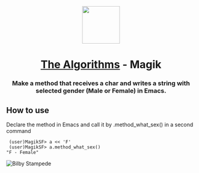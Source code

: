 
<div align="center">
<!-- Title: -->
  <a href="https://github.com/Mateus2314/Magik_Smallworld_the_Algorithms">
    <img src="https://siamz.gallerycdn.vsassets.io/extensions/siamz/smallworld-magik/1.5.2/1573561363325/Microsoft.VisualStudio.Services.Icons.Default" height="100">
  </a>
  <h1><a href="https://github.com/Mateus2314/Magik_Smallworld_the_Algorithms">The Algorithms</a> - Magik</h1>

  
  
<!-- Short description: -->
  <h3>Make a method that receives a char and writes a string with selected gender (Male or Female) in Emacs.</h3>
</div>

## How to use

Declare the method in Emacs and call it by .method_what_sex() in a second command

```magik
 (user)MagikSF> a << 'F'
 (user)MagikSF> a.method_what_sex()
"F - Female"
 ```
![Bilby Stampede](https://github.com/Mateus2314/Magik_Smallworld_the_Algorithms/blob/main/Basic_decision_structure/Exercise_with_method/how_sex/picture/method_what_sex_picture.png)

<!-- ## Getting Started

Open Source resource for learning object-oriented programming language with Magik on SmallWorld. #Magik_Smallworld_the_Algorithms

Read through our [Contribution Guidelines](CONTRIBUTING.md) before you contribute.

## Community Channels

We're on [Discord](https://discord.gg/c7MnfGFGa6) and [Gitter](https://gitter.im/TheAlgorithms)! Community channels are great for you to ask questions and get help. Please join us!

## List of Algorithms

See our [directory](DIRECTORY.md) for easier navigation and better overview of the project.
-->
